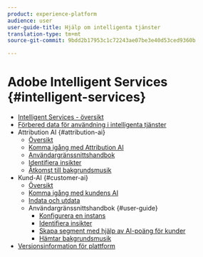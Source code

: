 ```yaml
---
product: experience-platform
audience: user
user-guide-title: Hjälp om intelligenta tjänster
translation-type: tm+mt
source-git-commit: 9bdd2b17953c1c72243ae07be3e40d53ced9360b

---
```



# Adobe Intelligent Services {#intelligent-services}

* [Intelligent Services - översikt](home.md)
* [Förbered data för användning i intelligenta tjänster](data-preparation.md)
* Attribution AI {#attribution-ai}
   * [Översikt](attribution-ai/overview.md)
   * [Komma igång med Attribution AI](attribution-ai/getting-started.md)
   * [Användargränssnittshandbok](attribution-ai/user-guide.md)
   * [Identifiera insikter](attribution-ai/discover-insights.md)
   * [Åtkomst till bakgrundsmusik](attribution-ai/download-scores.md)
* Kund-AI {#customer-ai}
   * [Översikt](customer-ai/overview.md)
   * [Komma igång med kundens AI](customer-ai/getting-started.md)
   * [Indata och utdata](customer-ai/input-output.md)
   * Användargränssnittshandbok {#user-guide}
      * [Konfigurera en instans](customer-ai/user-guide/configure.md)
      * [Identifiera insikter](customer-ai/user-guide/discover-insights.md)
      * [Skapa segment med hjälp av AI-poäng för kunder](customer-ai/user-guide/create-segment.md)
      * [Hämtar bakgrundsmusik](customer-ai/user-guide/download-scores.md)
* [Versionsinformation för plattform](https://www.adobe.com/go/platform-release-notes-en)
